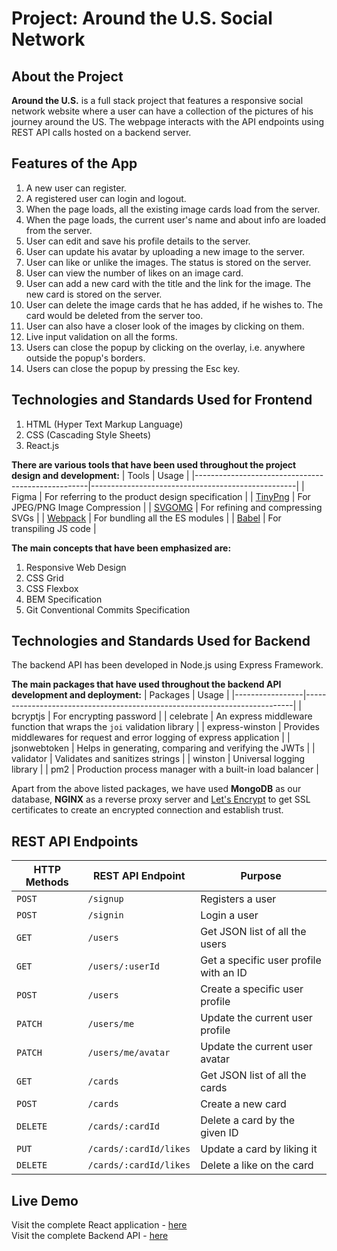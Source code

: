 # Project: Around the U.S. Social Network
## About the Project
**Around the U.S.** is a full stack project that features a responsive social network website where a user can have a collection of the pictures of his journey around the US. The webpage interacts with the API endpoints using REST API calls hosted on a backend server.

## Features of the App
1. A new user can register.
2. A registered user can login and logout.
3. When the page loads, all the existing image cards load from the server.
4. When the page loads, the current user's name and about info are loaded from the server.
5. User can edit and save his profile details to the server.
6. User can update his avatar by uploading a new image to the server.
7. User can like or unlike the images. The status is stored on the server.
8. User can view the number of likes on an image card.
9. User can add a new card with the title and the link for the image. The new card is stored on the server.
10. User can delete the image cards that he has added, if he wishes to. The card would be deleted from the server too.
11. User can also have a closer look of the images by clicking on them.
12. Live input validation on all the forms.
13. Users can close the popup by clicking on the overlay, i.e. anywhere outside the popup's borders.
14. Users can close the popup by pressing the Esc key.

## Technologies and Standards Used for Frontend
1. HTML (Hyper Text Markup Language)
2. CSS (Cascading Style Sheets)
3. React.js

**There are various tools that have been used throughout the project design and development:**
| Tools                                             | Usage                                             |
|---------------------------------------------------|---------------------------------------------------|
| Figma                                             | For referring to the product design specification |
| [TinyPng](https://tinypng.com/)                   | For JPEG/PNG Image Compression                    |
| [SVGOMG](https://jakearchibald.github.io/svgomg/) | For refining and compressing SVGs                 |
| [Webpack](https://webpack.js.org/)                | For bundling all the ES modules                   |
| [Babel](https://babeljs.io/)                      | For transpiling JS code                           |

**The main concepts that have been emphasized are:**
1. Responsive Web Design
2. CSS Grid
3. CSS Flexbox
4. BEM Specification
5. Git Conventional Commits Specification

## Technologies and Standards Used for Backend
The backend API has been developed in Node.js using Express Framework.

**The main packages that have used throughout the backend API development and deployment:**
| Packages        | Usage                                                                     |
|-----------------|---------------------------------------------------------------------------|
| bcryptjs        | For encrypting password                                                   |
| celebrate       | An express middleware function that wraps the `joi` validation library    |
| express-winston | Provides middlewares for request and error logging of express application |
| jsonwebtoken    | Helps in generating, comparing and verifying the JWTs                     |
| validator       | Validates and sanitizes strings                                           |
| winston         | Universal logging library                                                 |
| pm2             | Production process manager with a built-in load balancer                  |

Apart from the above listed packages, we have used **MongoDB** as our database, **NGINX** as a reverse proxy server and [Let's Encrypt](https://letsencrypt.org/) to get SSL certificates to create an encrypted connection and establish trust.

## REST API Endpoints
| HTTP Methods | REST API Endpoint      | Purpose                                |
|--------------|------------------------|----------------------------------------|
| `POST`       | `/signup`              | Registers a user                       |
| `POST`       | `/signin`              | Login a user                           |
| `GET`        | `/users`               | Get JSON list of all the users         |
| `GET`        | `/users/:userId`       | Get a specific user profile with an ID |
| `POST`       | `/users`               | Create a specific user profile         |
| `PATCH`      | `/users/me`            | Update the current user profile        |
| `PATCH`      | `/users/me/avatar`     | Update the current user avatar         |
| `GET`        | `/cards`               | Get JSON list of all the cards         |
| `POST`       | `/cards`               | Create a new card                      |
| `DELETE`     | `/cards/:cardId`       | Delete a card by the given ID          |
| `PUT`        | `/cards/:cardId/likes` | Update a card by liking it             |
| `DELETE`     | `/cards/:cardId/likes` | Delete a like on the card              |

## Live Demo
Visit the complete React application - [here](https://shraddha.students.nomoreparties.sbs)  
Visit the complete Backend API - [here](https://api.shraddha.students.nomoreparties.sbs)
